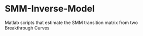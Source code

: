 # SMM-Inverse-Model
Matlab scripts that estimate the SMM transition matrix from two Breakthrough Curves
